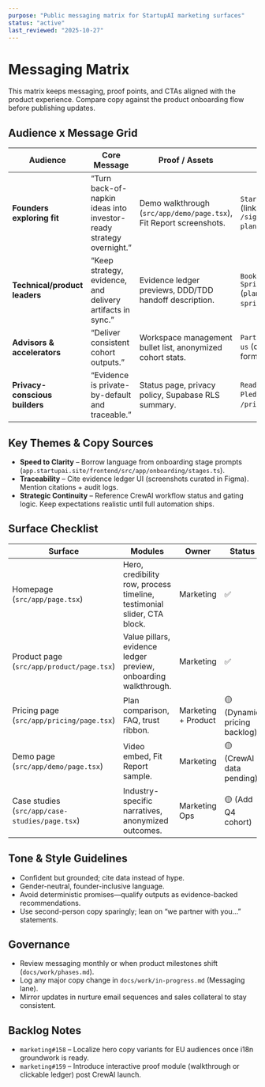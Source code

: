 ```yaml
---
purpose: "Public messaging matrix for StartupAI marketing surfaces"
status: "active"
last_reviewed: "2025-10-27"
---
```


# Messaging Matrix

This matrix keeps messaging, proof points, and CTAs aligned with the product experience. Compare copy against the product onboarding flow before publishing updates.

## Audience x Message Grid

| Audience | Core Message | Proof / Assets | CTA | Implementation |
| --- | --- | --- | --- | --- |
| **Founders exploring fit** | “Turn back-of-napkin ideas into investor-ready strategy overnight.” | Demo walkthrough (`src/app/demo/page.tsx`), Fit Report screenshots. | `Start Free` (links to `/signup?plan=trial`). | Hero (`src/app/page.tsx`) + product story sections (`src/app/product/page.tsx`). |
| **Technical/product leaders** | “Keep strategy, evidence, and delivery artifacts in sync.” | Evidence ledger previews, DDD/TDD handoff description. | `Book Strategy Sprint` (`plan=strategy-sprint`). | Product page sections + pricing feature bullets. |
| **Advisors & accelerators** | “Deliver consistent cohort outputs.” | Workspace management bullet list, anonymized cohort stats. | `Partner with us` (contact form). | Case studies (`src/app/case-studies/page.tsx`) and services pages. |
| **Privacy-conscious builders** | “Evidence is private-by-default and traceable.” | Status page, privacy policy, Supabase RLS summary. | `Read Trust Pledge` (links to `/privacy`). | Currently woven into service copy; dedicated trust module tracked in backlog (`marketing#160`). |

## Key Themes & Copy Sources

- **Speed to Clarity** – Borrow language from onboarding stage prompts (`app.startupai.site/frontend/src/app/onboarding/stages.ts`).
- **Traceability** – Cite evidence ledger UI (screenshots curated in Figma). Mention citations + audit logs.
- **Strategic Continuity** – Reference CrewAI workflow status and gating logic. Keep expectations realistic until full automation ships.

## Surface Checklist

| Surface | Modules | Owner | Status |
| --- | --- | --- | --- |
| Homepage (`src/app/page.tsx`) | Hero, credibility row, process timeline, testimonial slider, CTA block. | Marketing | ✅ |
| Product page (`src/app/product/page.tsx`) | Value pillars, evidence ledger preview, onboarding walkthrough. | Marketing | ✅ |
| Pricing page (`src/app/pricing/page.tsx`) | Plan comparison, FAQ, trust ribbon. | Marketing + Product | 🟡 (Dynamic pricing backlog) |
| Demo page (`src/app/demo/page.tsx`) | Video embed, Fit Report sample. | Marketing | 🟡 (CrewAI data pending) |
| Case studies (`src/app/case-studies/page.tsx`) | Industry-specific narratives, anonymized outcomes. | Marketing Ops | 🟡 (Add Q4 cohort) |

## Tone & Style Guidelines

- Confident but grounded; cite data instead of hype.
- Gender-neutral, founder-inclusive language.
- Avoid deterministic promises—qualify outputs as evidence-backed recommendations.
- Use second-person copy sparingly; lean on “we partner with you…” statements.

## Governance

- Review messaging monthly or when product milestones shift (`docs/work/phases.md`).
- Log any major copy change in `docs/work/in-progress.md` (Messaging lane).
- Mirror updates in nurture email sequences and sales collateral to stay consistent.

## Backlog Notes

- `marketing#158` – Localize hero copy variants for EU audiences once i18n groundwork is ready.
- `marketing#159` – Introduce interactive proof module (walkthrough or clickable ledger) post CrewAI launch.
